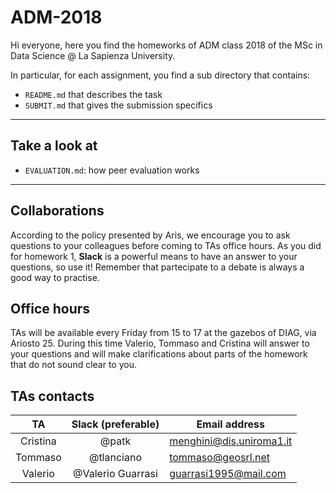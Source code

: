 # ADM-2018 

Hi everyone,
here you find the homeworks of ADM class 2018 of the MSc in Data Science @ La Sapienza University. 

In particular, for each assignment, you find a sub directory that contains:

- `README.md` that describes the task
- `SUBMIT.md` that gives the submission specifics

____

## Take a look at
- `EVALUATION.md`: how peer evaluation works

____

## Collaborations
According to the policy presented by Aris, we encourage you to ask questions to your colleagues before coming to TAs office hours. As you did for homework 1, __Slack__ is a powerful means to have an answer to your questions, so use it! Remember that partecipate to a debate is always a good way to practise.

## Office hours
TAs will be available every Friday from 15 to 17 at the gazebos of DIAG, via Ariosto 25. During this time Valerio, Tommaso and Cristina will answer to your questions and will make clarifications about parts of the homework that do not sound clear to you.

## TAs contacts

|    TA    | Slack (preferable) | Email address            |
|:--------:|:------------------:|--------------------------|
| Cristina |        @patk       | menghini@dis.uniroma1.it |
|  Tommaso |     @tlanciano     | tommaso@geosrl.net       |
|  Valerio |  @Valerio Guarrasi | guarrasi1995@mail.com    |
